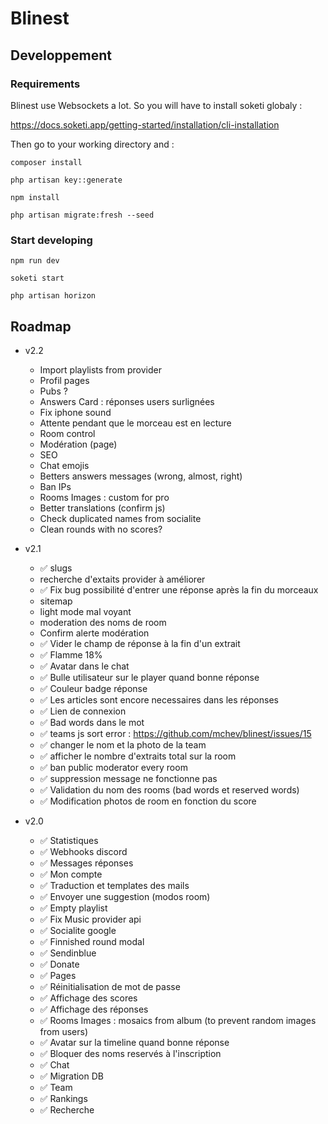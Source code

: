 # Blinest

## Developpement

### Requirements

Blinest use Websockets a lot. So you will have to install soketi globaly :

https://docs.soketi.app/getting-started/installation/cli-installation

Then go to your working directory and :

```console
composer install
```

```console
php artisan key::generate
```

```console
npm install
```

```console
php artisan migrate:fresh --seed
```

### Start developing
```console
npm run dev
```
```console
soketi start
```
```console
php artisan horizon
```

## Roadmap

- v2.2
	- Import playlists from provider
	- Profil pages
	- Pubs ?
	- Answers Card : réponses users surlignées
	- Fix iphone sound
	- Attente pendant que le morceau est en lecture
	- Room control
	- Modération (page)
	- SEO
	- Chat emojis
	- Betters answers messages (wrong, almost, right)
	- Ban IPs
	- Rooms Images : custom for pro
	- Better translations (confirm js)
	- Check duplicated names from socialite
	- Clean rounds with no scores?

 - v2.1
 	- ✅ slugs
 	- recherche d'extaits provider à améliorer
 	- ✅ Fix bug possibilité d'entrer une réponse après la fin du morceaux
 	- sitemap
  	- light mode mal voyant
 	- moderation des noms de room
 	- Confirm alerte modération
 	- ✅ Vider le champ de réponse à la fin d'un extrait
 	- ✅ Flamme 18%
 	- ✅ Avatar dans le chat
 	- ✅ Bulle utilisateur sur le player quand bonne réponse
 	- ✅ Couleur badge réponse
 	- ✅ Les articles sont encore necessaires dans les réponses
 	- ✅ Lien de connexion
 	- ✅ Bad words dans le mot
 	- ✅ teams js sort error : https://github.com/mchev/blinest/issues/15
 	- ✅ changer le nom et la photo de la team
 	- ✅ afficher le nombre d'extraits total sur la room
 	- ✅ ban public moderator every room
 	- ✅ suppression message ne fonctionne pas
 	- ✅ Validation du nom des rooms (bad words et reserved words)
 	- ✅ Modification photos de room en fonction du score

- v2.0
	- ✅ Statistiques
	- ✅ Webhooks discord
	- ✅ Messages réponses
	- ✅ Mon compte
	- ✅ Traduction et templates des mails
	- ✅ Envoyer une suggestion (modos room)
	- ✅ Empty playlist
	- ✅ Fix Music provider api
	- ✅ Socialite google
	- ✅ Finnished round modal
	- ✅ Sendinblue
	- ✅ Donate
	- ✅ Pages
	- ✅ Réinitialisation de mot de passe
	- ✅ Affichage des scores
	- ✅ Affichage des réponses
	- ✅ Rooms Images : mosaics from album (to prevent random images from users)
	- ✅ Avatar sur la timeline quand bonne réponse
	- ✅ Bloquer des noms reservés à l'inscription
	- ✅ Chat
	- ✅ Migration DB
	- ✅ Team
	- ✅ Rankings
	- ✅ Recherche